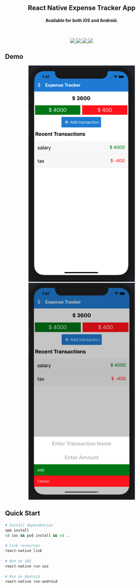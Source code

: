 <h2 align="center">
React Native Expense Tracker App
</h2>

<h4 align="center">
Available for both iOS and Android.
</h4>

<br>

<p align="center">
   <a href="https://github.com/arunagnz/slam-book/blob/master/LICENSE">
      <img src="https://img.shields.io/badge/license-MIT-blue.svg" />
   </a>
   <a href="https://github.com/arunagnz/slam-book/actions/new">
      <img src="https://img.shields.io/badge/build-passing-brightgreen" />
   </a>
   <a href="https://github.com/arunagnz/slam-book/issues">
      <img src="https://img.shields.io/badge/coverage-100%25-brightgreen" />
   </a>
   <a href="https://github.com/arunagnz/slam-book/pulls">
      <img src="https://img.shields.io/badge/PRs-welcome-brightgreen.svg" />
   </a>
</p>

## Demo

<p align="center">
   <img width=350 src="./resource/HomeScreen.png" />
   <img width=350 src="./resource/AddTransactionBottomSheet.png" />
</p>

## Quick Start

```bash
# Install dependencies
npm install
cd ios && pod install && cd ..

# Link resources
react-native link

# Run on iOS
react-native run-ios

# Run on Android
react-native run-android

```
